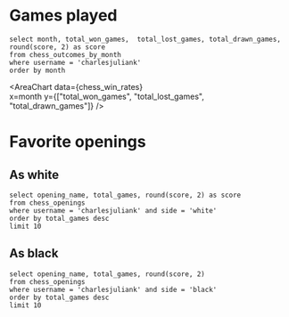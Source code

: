 # Games played

```chess_win_rates
select month, total_won_games,  total_lost_games, total_drawn_games, round(score, 2) as score
from chess_outcomes_by_month
where username = 'charlesjuliank'
order by month
```

<AreaChart 
    data={chess_win_rates}  
    x=month
    y={["total_won_games", "total_lost_games", "total_drawn_games"]}
/>
<!-- TODO: plot draws centered vertically, won above and lost below -->
<!-- https://docs.evidence.dev/features/charts/custom-charts -->

<LineChart 
    data={chess_win_rates}  
    x=month
    y=score
/>

# Favorite openings

## As white

```favorite_openings_white
select opening_name, total_games, round(score, 2) as score
from chess_openings
where username = 'charlesjuliank' and side = 'white'
order by total_games desc
limit 10
```

<DataTable
    data={favorite_openings_white}
    rows=10
/>

## As black

```favorite_openings_black
select opening_name, total_games, round(score, 2)
from chess_openings
where username = 'charlesjuliank' and side = 'black'
order by total_games desc
limit 10
```

<DataTable
    data={favorite_openings_black}
    rows=10
/>
